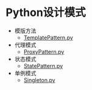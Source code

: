 # Python设计模式

- 模版方法
    - [TemplatePattern.py](./TemplatePattern.py)
- 代理模式
    - [ProxyPattern.py](./ProxyPattern.py)
- 状态模式
    - [StatePattern.py](./StatePattern.py)
- 单例模式
    - [Singleton.py](./Singleton.py)